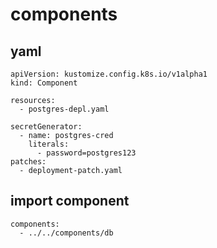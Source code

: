 # components
## yaml
```
apiVersion: kustomize.config.k8s.io/v1alpha1
kind: Component

resources:
  - postgres-depl.yaml

secretGenerator:
  - name: postgres-cred
    literals:
      - password=postgres123
patches:
  - deployment-patch.yaml
```
## import component
```
components:
  - ../../components/db
```